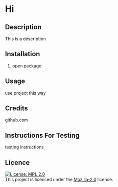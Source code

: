 # Hi

  ## Description
  This is a description

  ## Installation
  1) open package 

  ## Usage
  use project this way

  ## Credits
  github.com

  ## Instructions For Testing
  testing instructions

  ## Licence
  [![License: MPL 2.0](https://img.shields.io/badge/License-MPL_2.0-brightgreen.svg)](https://opensource.org/licenses/MPL-2.0)<br>
    This project is licenced under the [Mozilla-2.0](https://opensource.org/licenses/MPL-2.0) license.
